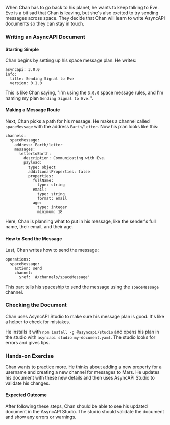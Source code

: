 When Chan has to go back to his planet, he wants to keep talking to Eve. Eve is a bit sad that Chan is leaving, but she's also excited to try sending messages across space. They decide that Chan will learn to write AsyncAPI documents so they can stay in touch.

### Writing an AsyncAPI Document

#### Starting Simple

Chan begins by setting up his space message plan. He writes:

```
asyncapi: 3.0.0
info:
  title: Sending Signal to Eve
  version: 0.1.0
```

This is like Chan saying, "I'm using the `3.0.0` space message rules, and I'm naming my plan `Sending Signal to Eve.`".

#### Making a Message Route

Next, Chan picks a path for his message. He makes a channel called `spaceMessage` with the address `Earth/letter`. Now his plan looks like this:

```
channels:
  spaceMessage:
    address: Earth/letter
    messages:
      lettertoEarth:
        description: Communicating with Eve.
        payload:
          type: object
          additionalProperties: false
          properties:
            fullName:
              type: string
            email:
              type: string
              format: email
            age:
              type: integer
              minimum: 18
```

Here, Chan is planning what to put in his message, like the sender's full name, their email, and their age.

#### How to Send the Message

Last, Chan writes how to send the message:

```
operations: 
  spaceMessage:
    action: send
    channel: 
      $ref: '#/channels/spaceMessage'
```

This part tells his spaceship to send the message using the `spaceMessage` channel.

### Checking the Document

Chan uses AsyncAPI Studio to make sure his message plan is good. It's like a helper to check for mistakes.

He installs it with `npm install -g @asyncapi/studio` and opens his plan in the studio with `asyncapi studio my-document.yaml`. The studio looks for errors and gives tips.

### Hands-on Exercise

Chan wants to practice more. He thinks about adding a new property for a username and creating a new channel for messages to Mars. He updates his document with these new details and then uses AsyncAPI Studio to validate his changes.

#### Expected Outcome

After following these steps, Chan should be able to see his updated document in the AsyncAPI Studio. The studio should validate the document and show any errors or warnings.
